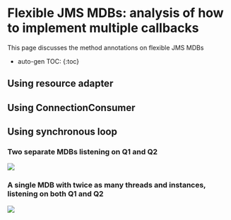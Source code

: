 # Flexible JMS MDBs: analysis of how to implement multiple callbacks

This page discusses the method annotations on flexible JMS MDBs

* auto-gen TOC:
{:toc}

##  Using resource adapter 

##  Using ConnectionConsumer 

##  Using synchronous loop 

### Two separate MDBs listening on Q1 and Q2

<img src="/jms-spec/pages/images/Slide1.JPG">

### A single MDB with twice as many threads and instances, listening on both Q1 and Q2

<img src="/jms-spec/pages/images/Slide2.JPG">
